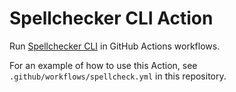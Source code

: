# Spellchecker CLI Action

Run [Spellchecker CLI](https://github.com/tbroadley/spellchecker-cli) in GitHub Actions workflows.

For an example of how to use this Action, see `.github/workflows/spellcheck.yml` in this repository.
